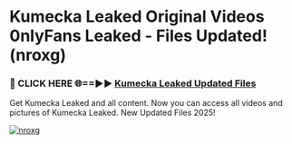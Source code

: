 # Kumecka Leaked Original Videos 0nlyFans Leaked - Files Updated! (nroxg)

<h3>🔴 CLICK HERE 🌐==►► <a href="https://tinyurl.com/ms9xzufz" rel="nofollow">Kumecka Leaked Updated Files</a></h3>

Get Kumecka Leaked and all content. Now you can access all videos and pictures of Kumecka Leaked. New Updated Files 2025!

[![nroxg](https://i.imgur.com/ppqm5kG.gif)](https://tinyurl.com/ms9xzufz)
